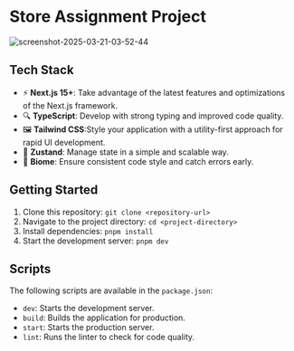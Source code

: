 # Store Assignment Project
<!-- <img width="1512" alt="overview-page-ss" src="" /> -->
![screenshot-2025-03-21-03-52-44](https://github.com/user-attachments/assets/c464dfc7-7bbd-42f1-beba-a7d5ae54fc9f)

## Tech Stack

- ⚡ **Next.js 15+**: Take advantage of the latest features and optimizations of the Next.js framework.
- 🔍 **TypeScript**: Develop with strong typing and improved code quality.
- 🖼️ **Tailwind CSS**:Style your application with a utility-first approach for rapid UI development.
- 🐻 **Zustand**: Manage state in a simple and scalable way.
- 🚀 **Biome**: Ensure consistent code style and catch errors early.


## Getting Started

1. Clone this repository: `git clone <repository-url>`
2. Navigate to the project directory: `cd <project-directory>`
3. Install dependencies: `pnpm install`
4. Start the development server: `pnpm dev`

## Scripts

The following scripts are available in the `package.json`:

- `dev`: Starts the development server.
- `build`: Builds the application for production.
- `start`: Starts the production server.
- `lint`: Runs the linter to check for code quality.
